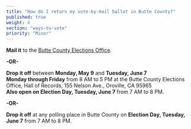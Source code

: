 ```yaml
---
title: "How do I return my vote-by-mail ballot in Butte County?"
published: true
weight: 4
section: "ways-to-vote"
priority: "Minor"
---
```


**Mail it** to the [Butte County Elections Office](#section-election-office-contact).  

  **-OR-**  
  
**Drop it off** between **Monday, May 9** and **Tuesday, June 7**  
**Monday through Friday** from 8 AM to 5 PM at the Butte County Elections Office, Hall of Records, 155 Nelson Ave., Oroville, CA 95965  
**Also open on Election Day, Tuesday, June 7** from 7 AM to 8 PM.  

  **-OR-**  
  
**Drop it off** at any polling place in Butte County on **Election Day, Tuesday, June 7** from 7 AM to 8 PM.

